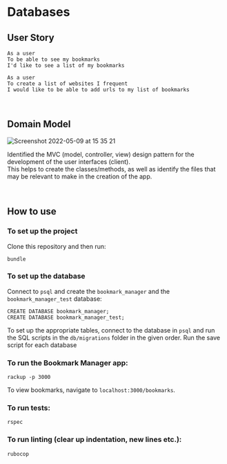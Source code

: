 # Databases

## User Story
```
As a user
To be able to see my bookmarks
I'd like to see a list of my bookmarks
```

```
As a user
To create a list of websites I frequent
I would like to be able to add urls to my list of bookmarks
```
<br>

## Domain Model

![Screenshot 2022-05-09 at 15 35 21](https://user-images.githubusercontent.com/58693804/167434450-912649f8-b31b-4554-95ba-abf046ecfc24.png)

Identified the MVC (model, controller, view) design pattern for the development of the user interfaces (client). <br>
This helps to create the classes/methods, as well as identify the files that may be relevant to make in the creation of the app.

<br>

## How to use

### To set up the project

Clone this repository and then run:

```
bundle
```

### To set up the database

Connect to `psql` and create the `bookmark_manager` and the `bookmark_manager_test` database:

```
CREATE DATABASE bookmark_manager;
CREATE DATABASE bookmark_manager_test;
```

To set up the appropriate tables, connect to the database in `psql` and run the SQL scripts in the `db/migrations` folder in the given order. Run the save script for each database

### To run the Bookmark Manager app:

```
rackup -p 3000
```

To view bookmarks, navigate to `localhost:3000/bookmarks`.

### To run tests:

```
rspec
```

### To run linting (clear up indentation, new lines etc.):

```
rubocop
```
